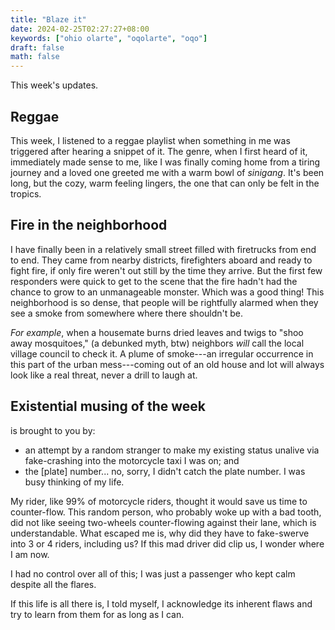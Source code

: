 ```yaml
---
title: "Blaze it"
date: 2024-02-25T02:27:27+08:00
keywords: ["ohio olarte", "oqolarte", "oqo"]
draft: false
math: false
---
```


This week's updates.

## Reggae

This week, I listened to a reggae playlist when something in me was
triggered after hearing a snippet of it. The genre, when I first heard
of it, immediately made sense to me, like I was finally coming home from
a tiring journey and a loved one greeted me with a warm bowl of *sinigang*.
It's been long, but the cozy, warm feeling lingers, the one that can
only be felt in the tropics.

## Fire in the neighborhood

I have finally been in a relatively small street filled with firetrucks
from end to end. They came from nearby districts, firefighters aboard
and ready to fight fire, if only fire weren't out still by the time they
arrive. But the first few responders were quick to get to the scene that
the fire hadn't had the chance to grow to an unmanageable monster. Which
was a good thing! This neighborhood is so dense, that people will be
rightfully alarmed when they see a smoke from somewhere where there
shouldn't be.

*For example*, when a housemate burns dried leaves and twigs to "shoo away
mosquitoes," (a debunked myth, btw) neighbors *will* call the local village
council to check it. A plume of smoke---an irregular occurrence in this
part of the urban mess---coming out of an old house and lot
will always look like a real threat, never a drill to laugh at.

## Existential musing of the week

is brought to you by:

- an attempt by a random stranger to make my existing status unalive
via fake-crashing into the motorcycle taxi I was on; and
- the [plate] number... no, sorry, I didn't catch the plate number. I
  was busy thinking of my life.

My rider, like 99%
of motorcycle riders, thought it would save us time to counter-flow.
This random person, who probably woke up with a bad tooth, did not like
seeing two-wheels counter-flowing against their lane, which is
understandable. What escaped me is, why did they have to fake-swerve into 3
or 4 riders, including us? If this mad driver did clip us, I wonder
where I am now.

I had no control over all of this; I was just a passenger who kept calm
despite all the flares.

If this life is all there is, I told myself, I acknowledge its inherent
flaws and try to learn from them for as long as I can.
